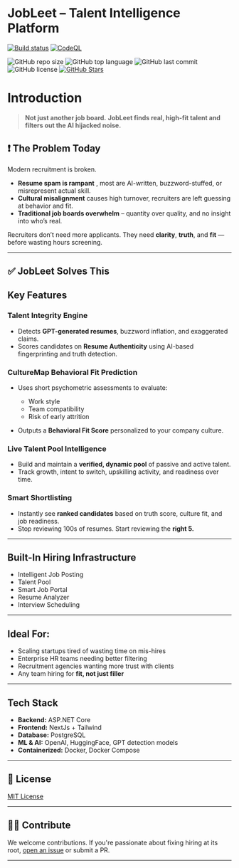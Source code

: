 
# JobLeet – Talent Intelligence Platform

[![Build status](https://ci.appveyor.com/api/projects/status/m3tg2p3igoppg3eq?svg=true)](https://ci.appveyor.com/project/nixhantb/Recruitment-erp)
[![CodeQL](https://github.com/nixhantb/Recruitment-erp/actions/workflows/codeql.yml/badge.svg)](https://github.com/nixhantb/Recruitment-erp)

![GitHub repo size](https://img.shields.io/github/repo-size/nixhantb/Job-Leet-core-recruitment-agency?style=flat-square)
![GitHub top language](https://img.shields.io/github/languages/top/nixhantb/Recruitment-erp?color=orange&style=flat-square)
![GitHub last commit](https://img.shields.io/github/last-commit/nixhantb/Recruitment-erp?color=success&style=flat-square)
![GitHub license](https://img.shields.io/badge/license-GPL%20%2B%20CE-FFFF00?style=flat-square)
[![GitHub Stars](https://img.shields.io/github/stars/nixhantb/Job-Leet-core-recruitment-agency?label=GitHub%20stars&style=social)](https://github.com/nixhantb/Job-Leet-core-recruitment-agency/stargazers/)




# Introduction

> **Not just another job board.**
> **JobLeet finds real, high-fit talent and filters out the AI hijacked noise.**



## ❗ The Problem Today

Modern recruitment is broken.

* **Resume spam is rampant** , most are AI-written, buzzword-stuffed, or misrepresent actual skill.
* **Cultural misalignment** causes high turnover, recruiters are left guessing at behavior and fit.
* **Traditional job boards overwhelm** – quantity over quality, and no insight into who’s real.

Recruiters don’t need more applicants.
They need **clarity**, **truth**, and **fit** — before wasting hours screening.

---

## ✅ JobLeet Solves This



## Key Features

### Talent Integrity Engine

* Detects **GPT-generated resumes**, buzzword inflation, and exaggerated claims.
* Scores candidates on **Resume Authenticity** using AI-based fingerprinting and truth detection.

### CultureMap Behavioral Fit Prediction

* Uses short psychometric assessments to evaluate:

  * Work style
  * Team compatibility
  * Risk of early attrition
* Outputs a **Behavioral Fit Score** personalized to your company culture.

###  Live Talent Pool Intelligence

* Build and maintain a **verified, dynamic pool** of passive and active talent.
* Track growth, intent to switch, upskilling activity, and readiness over time.

### Smart Shortlisting

* Instantly see **ranked candidates** based on truth score, culture fit, and job readiness.
* Stop reviewing 100s of resumes. Start reviewing the **right 5.**

---

##  Built-In Hiring Infrastructure 

* Intelligent Job Posting
* Talent Pool
* Smart Job Portal 
* Resume Analyzer
* Interview Scheduling


---

## Ideal For:

* Scaling startups tired of wasting time on mis-hires
* Enterprise HR teams needing better filtering
* Recruitment agencies wanting more trust with clients
* Any team hiring for **fit, not just filler**

---

## Tech Stack

* **Backend:** ASP.NET Core
* **Frontend:** NextJs + Tailwind
* **Database:** PostgreSQL
* **ML & AI:** OpenAI, HuggingFace, GPT detection models
* **Containerized:** Docker, Docker Compose
---

## 📜 License

[MIT License](LICENSE)

---

## 👨‍💻 Contribute

We welcome contributions. If you're passionate about fixing hiring at its root, [open an issue](https://github.com/jobleet/issues) or submit a PR.

---
